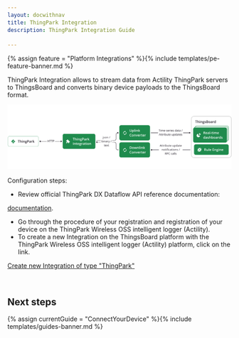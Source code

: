 ```yaml
---
layout: docwithnav
title: ThingPark Integration
description: ThingPark Integration Guide 

---
```


{% assign feature = "Platform Integrations" %}{% include templates/pe-feature-banner.md %}


ThingPark Integration allows to stream data from Actility ThingPark servers to ThingsBoard and converts binary device payloads to the ThingsBoard format.

 ![image](/images/user-guide/integrations/thingpark-integration.svg)

Configuration steps:
- Review official  ThingPark DX Dataflow API reference documentation:
    
[documentation](https://dx-api.thingpark.com/dataflow/latest/doc/index.html#uplink-data-reception).

- Go through the procedure of your registration and registration of your device on the ThingPark Wireless OSS intelligent logger (Actility).
- To create a new Integration on the ThingsBoard platform with the ThingPark Wireless OSS intelligent logger (Actility) platform, click on the link.   
 
[Create new Integration of type "ThingPark"](/docs/samples/abeeway/tracker.md)

<br>

## Next steps
 
 {% assign currentGuide = "ConnectYourDevice" %}{% include templates/guides-banner.md %}
